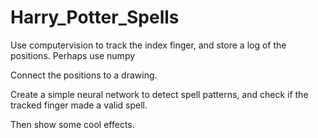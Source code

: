 # Harry_Potter_Spells

Use computervision to track the index finger, and store a log of the positions. Perhaps use numpy

Connect the positions to a drawing.

Create a simple neural network to detect spell patterns, and check if the tracked finger made a valid spell.

Then show some cool effects.
